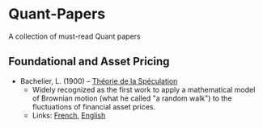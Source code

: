 # Quant-Papers
A collection of must-read Quant papers

## Foundational and Asset Pricing

- Bachelier, L. (1900) – [Théorie de la Spéculation](https://www.investmenttheory.org/uploads/3/4/8/2/34825752/emhbachelier.pdf)
  - Widely recognized as the first work to apply a mathematical model of Brownian motion (what he called "a random walk") to the fluctuations of financial asset prices.
  - Links: [French](https://www.ma.imperial.ac.uk/~ajacquie/IC_AMDP/IC_AMDP_Docs/Literature/Bachelier_Thesis.pdf), [English](https://www.investmenttheory.org/uploads/3/4/8/2/34825752/emhbachelier.pdf)
